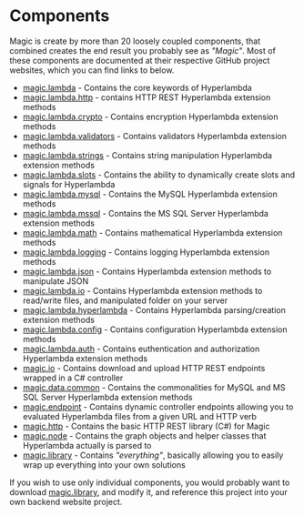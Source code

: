 
# Components

Magic is create by more than 20 loosely coupled components, that combined creates the end result you probably
see as _"Magic"_. Most of these components are documented at their respective GitHub project websites, which
you can find links to below.

* [magic.lambda](https://github.com/polterguy/magic.lambda) - Contains the core keywords of Hyperlambda
* [magic.lambda.http](https://github.com/polterguy/magic.lambda.http) - contains HTTP REST Hyperlambda extension methods
* [magic.lambda.crypto](https://github.com/polterguy/magic.lambda.crypto) - Contains encryption Hyperlambda extension methods
* [magic.lambda.validators](https://github.com/polterguy/magic.lambda.validators) - Contains validators Hyperlambda extension methods
* [magic.lambda.strings](https://github.com/polterguy/magic.lambda.strings) - Contains string manipulation Hyperlambda extension methods
* [magic.lambda.slots](https://github.com/polterguy/magic.lambda.slots) - Contains the ability to dynamically create slots and signals for Hyperlambda
* [magic.lambda.mysql](https://github.com/polterguy/magic.lambda.mysql) - Contains the MySQL Hyperlambda extension methods
* [magic.lambda.mssql](https://github.com/polterguy/magic.lambda.mssql) - Contains the MS SQL Server Hyperlambda extension methods
* [magic.lambda.math](https://github.com/polterguy/magic.lambda.math) - Contains mathematical Hyperlambda extension methods
* [magic.lambda.logging](https://github.com/polterguy/magic.lambda.logging) - Contains logging Hyperlambda extension methods
* [magic.lambda.json](https://github.com/polterguy/magic.lambda.json) - Contains Hyperlambda extension methods to manipulate JSON
* [magic.lambda.io](https://github.com/polterguy/magic.lambda.io) - Contains Hyperlambda extension methods to read/write files, and manipulated folder on your server
* [magic.lambda.hyperlambda](https://github.com/polterguy/magic.lambda.hyperlambda) - Contains Hyperlambda parsing/creation extension methods
* [magic.lambda.config](https://github.com/polterguy/magic.lambda.config) - Contains configuration Hyperlambda extension methods
* [magic.lambda.auth](https://github.com/polterguy/magic.lambda.auth) - Contains euthentication and authorization Hyperlambda extension methods
* [magic.io](https://github.com/polterguy/magic.io) - Contains download and upload HTTP REST endpoints wrapped in a C# controller
* [magic.data.common](https://github.com/polterguy/magic.data.common) - Contains the commonalities for MySQL and MS SQL Server Hyperlambda extension methods
* [magic.endpoint](https://github.com/polterguy/magic.endpoint) - Contains dynamic controller endpoints allowing you to evaluated Hyperlambda files from a given URL and HTTP verb
* [magic.http](https://github.com/polterguy/magic.http) - Contains the basic HTTP REST library (C#) for Magic
* [magic.node](https://github.com/polterguy/magic.node) - Contains the graph objects and helper classes that Hyperlambda actually is parsed to
* [magic.library](https://github.com/polterguy/magic.library) - Contains _"everything"_, basically allowing you to easily wrap up everything into your own solutions

If you wish to use only individual components, you would probably want to download [magic.library](https://github.com/polterguy/magic.library),
and modify it, and reference this project into your own backend website project.
